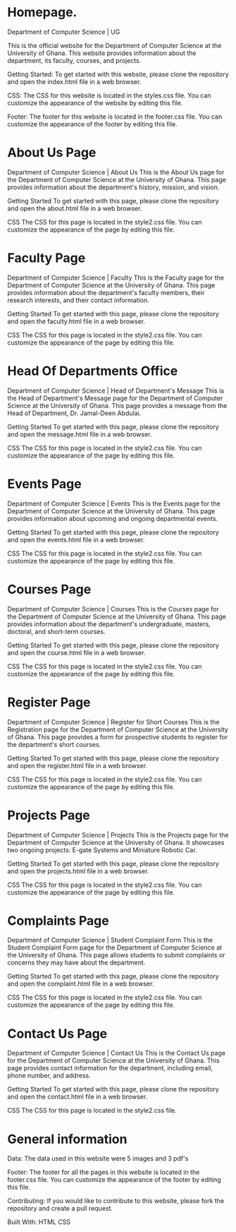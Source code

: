 # Homepage.

Department of Computer Science | UG

This is the official website for the Department of Computer Science at the University of Ghana. This website provides information about the department, its faculty, courses, and projects.

Getting Started:
To get started with this website, please clone the repository and open the index.html file in a web browser.

CSS:
The CSS for this website is located in the styles.css file. You can customize the appearance of the website by editing this file.

Footer:
The footer for this website is located in the footer.css file. You can customize the appearance of the footer by editing this file.



# About Us Page

Department of Computer Science | About Us
This is the About Us page for the Department of Computer Science at the University of Ghana. This page provides information about the department's history, mission, and vision.

Getting Started
To get started with this page, please clone the repository and open the about.html file in a web browser.

CSS
The CSS for this page is located in the style2.css file. You can customize the appearance of the page by editing this file.

# Faculty Page

Department of Computer Science | Faculty
This is the Faculty page for the Department of Computer Science at the University of Ghana. This page provides information about the department's faculty members, their research interests, and their contact information.

Getting Started
To get started with this page, please clone the repository and open the faculty.html file in a web browser.

CSS
The CSS for this page is located in the style2.css file. You can customize the appearance of the page by editing this file.

# Head Of Departments Office

Department of Computer Science | Head of Department's Message
This is the Head of Department's Message page for the Department of Computer Science at the University of Ghana. This page provides a message from the Head of Department, Dr. Jamal-Deen Abdulai.

Getting Started
To get started with this page, please clone the repository and open the message.html file in a web browser.

CSS
The CSS for this page is located in the style2.css file. You can customize the appearance of the page by editing this file.

# Events Page

Department of Computer Science | Events
This is the Events page for the Department of Computer Science at the University of Ghana. This page provides information about upcoming and ongoing departmental events.

Getting Started
To get started with this page, please clone the repository and open the events.html file in a web browser.

CSS
The CSS for this page is located in the style2.css file. You can customize the appearance of the page by editing this file.

# Courses Page

Department of Computer Science | Courses
This is the Courses page for the Department of Computer Science at the University of Ghana. This page provides information about the department's undergraduate, masters, doctoral, and short-term courses.

Getting Started
To get started with this page, please clone the repository and open the course.html file in a web browser.

CSS
The CSS for this page is located in the style2.css file. You can customize the appearance of the page by editing this file.

# Register Page

Department of Computer Science | Register for Short Courses
This is the Registration page for the Department of Computer Science at the University of Ghana. This page provides a form for prospective students to register for the department's short courses.

Getting Started
To get started with this page, please clone the repository and open the register.html file in a web browser.

CSS
The CSS for this page is located in the style2.css file. You can customize the appearance of the page by editing this file.

# Projects Page

Department of Computer Science | Projects
This is the Projects page for the Department of Computer Science at the University of Ghana. It showcases two ongoing projects: E-gate Systems and Miniature Robotic Car.

Getting Started
To get started with this page, please clone the repository and open the projects.html file in a web browser.

CSS
The CSS for this page is located in the style2.css file. You can customize the appearance of the page by editing this file.

# Complaints Page

Department of Computer Science | Student Complaint Form
This is the Student Complaint Form page for the Department of Computer Science at the University of Ghana. This page allows students to submit complaints or concerns they may have about the department.

Getting Started
To get started with this page, please clone the repository and open the complaint.html file in a web browser.

CSS
The CSS for this page is located in the style2.css file. You can customize the appearance of the page by editing this file.

# Contact Us Page

Department of Computer Science | Contact Us
This is the Contact Us page for the Department of Computer Science at the University of Ghana. This page provides contact information for the department, including email, phone number, and address.

Getting Started
To get started with this page, please clone the repository and open the contact.html file in a web browser.

CSS
The CSS for this page is located in the style2.css file.

# General information

Data:
The data used in this website were 5 images and 3 pdf's

Footer:
The footer for all the  pages in this website is located in the footer.css file. You can customize the appearance of the footer by editing this file.

Contributing:
If you would like to contribute to this website, please fork the repository and create a pull request.

Built With:
HTML
CSS